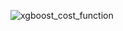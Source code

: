 ![xgboost_cost_function](https://user-images.githubusercontent.com/1590890/48199490-195ea500-e397-11e8-99e9-090f6391f83e.png)
